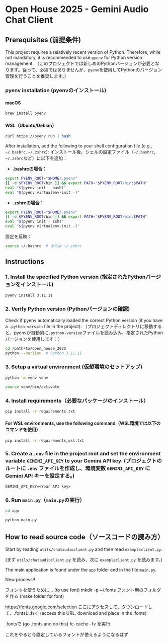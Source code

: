 # Open House 2025 - Gemini Audio Chat Client

## Prerequisites (前提条件)

This project requires a relatively recent version of Python. Therefore, while not mandatory, it is recommended to use `pyenv` for Python version management.
（このプロジェクトでは新しめのPythonバージョンが必要となります。従って、必須ではありませんが、`pyenv`を使用してPythonのバージョン管理を行うことを推奨します。）

### pyenv installation (pyenvのインストール)

#### macOS

```bash
brew install pyenv
```

#### WSL（Ubuntu/Debian）

```bash
curl https://pyenv.run | bash
```

After installation, add the following to your shell configuration file (e.g., `~/.bashrc`, `~/.zshrc`):
インストール後、シェルの設定ファイル（`~/.bashrc`, `~/.zshrc`など）に以下を追加：

- **.bashrcの場合：**

```bash
export PYENV_ROOT="$HOME/.pyenv"
[[ -d $PYENV_ROOT/bin ]] && export PATH="$PYENV_ROOT/bin:$PATH"
eval "$(pyenv init - bash)"
eval "$(pyenv virtualenv-init -)"
```

- **.zshrcの場合：**

```bash
export PYENV_ROOT="$HOME/.pyenv"
[[ -d $PYENV_ROOT/bin ]] && export PATH="$PYENV_ROOT/bin:$PATH"
eval "$(pyenv init - zsh)"
eval "$(pyenv virtualenv-init -)"
```

設定を反映：

```bash
source ~/.bashrc  # または ~/.zshrc
```

## Instructions

### 1. Install the specified Python version (指定されたPythonバージョンをインストール)

```bash
pyenv install 3.11.11
```

### 2. Verify Python version (Pythonバージョンの確認)

Check if pyenv automatically loaded the correct Python version (if you have a `.python-version` file in the project):
（プロジェクトディレクトリに移動すると、pyenvが自動的に`.python-version`ファイルを読み込み、指定されたPythonバージョンを使用します：）

```bash
cd /path/to/open_house_2025
python --version  # Python 3.11.11
```

### 3. Setup a virtual environment (仮想環境のセットアップ)

```bash
python -m venv venv

source venv/bin/activate
```

### 4. Install requirements（必要なパッケージのインストール）

```bash
pip install -r requirements.txt
```

#### For WSL environments, use the following command（WSL環境では以下のコマンドを使用）

```bash
pip install -r requirements_wsl.txt
```

### 5. Create a `.env` file in the project root and set the environment variable `GEMINI_API_KEY` to your Gemini API key. (プロジェクトのルートに `.env` ファイルを作成し、環境変数 `GEMINI_API_KEY` に Gemini API キーを設定する。)

```env
GEMINI_API_KEY=<Your API key>
```

### 6. Run `main.py`（`main.py`の実行）

```bash
cd app

python main.py
```

## How to read source code（ソースコードの読み方）

Start by reading `utils/chataudioclient.py` and then read `exampleclient.py`.

(まず `utils/chataudioclient.py` を読み、次に `exampleclient.py` を読みます。)

The main application is found under the `app` folder and in the file `main.py`.


New process!!

フォントを使うために... (to use font)
mkdir -p ~/.fonts
フォント用のフォルダを作る (make folder for font)

https://fonts.google.com/selection
ここにアクセスして、ダウンロードして、.fontsにおく (access this URL. download and place in the .fonts)

.fontsで (go .fonts and do this)
fc-cache -fv
を実行

これをやると今設定しているフォントが使えるようになるはず
